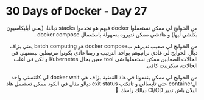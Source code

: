 # 30 Days of Docker - Day 27

<div dir="rtl">
  
من الحوايج لي ممكن نستعملوا docker فيهم هو تخدموا stacks ديالنا، (يعني أبليكاسيون بكلشي ليها) و هاذشي ممكن نديروه بسهولة باستعمال docker compose .

من الحوايج لي صعيب نديرهم بdocker compose هو batch computing يعني بزاف ديال الحوايج لي غادي نرانيوهم بواحد الترتيب و ربما غادي يكونوا مرتبطين ببعضهم. 
في الحالات الصعابين ممكن نستعملوا شي tool معين بحال Kubernetes  و لكن في أغلب الحالات، سكريبت كافي.

من الحوايج لي ممكن ينفعونا في هاذ القضية بزاف هي docker wait لي كاتتسنى واحد الcontainer حتى تايسالي و تاتكتب exit status ديالو
مثال في الكود ممكن تستعمل هاذ البلان باش تدير CI/CD ديالك راسك 🤪
  
</div>
